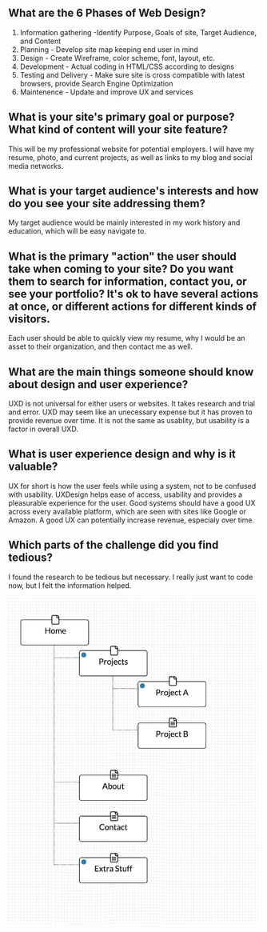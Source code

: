 ## What are the 6 Phases of Web Design?
1. Information gathering -Identify Purpose, Goals of site, Target Audience, and Content
2. Planning - Develop site map keeping end user in mind
3. Design - Create Wireframe, color scheme, font, layout, etc.
4. Development - Actual coding in HTML/CSS according to designs
5. Testing and Delivery - Make sure site is cross compatible with latest browsers, provide Search Engine Optimization
6. Maintenence - Update and improve UX and services

## What is your site's primary goal or purpose? What kind of content will your site feature?
This will be my professional website for potential employers. I will have my resume, photo, and current projects, as well as links to my blog and social media networks.
## What is your target audience's interests and how do you see your site addressing them?
My target audience would be mainly interested in my work history and education, which will be easy navigate to.
## What is the primary "action" the user should take when coming to your site? Do you want them to search for information, contact you, or see your portfolio? It's ok to have several actions at once, or different actions for different kinds of visitors.
Each user should be able to quickly view my resume, why I would be an asset to their organization, and then contact me as well.
## What are the main things someone should know about design and user experience?
UXD is not universal for either users or websites. It takes research and trial and error. UXD may seem like an unecessary expense but it has proven to provide revenue over time. It is not the same as usablity, but usability is a factor in overall UXD.
## What is user experience design and why is it valuable?
UX for short is how the user feels while using a system, not to be confused with usability. UXDesign helps ease of access, usability and provides a pleasurable experience for the user. Good systems should have a good UX across every available platform, which are seen with sites like Google or Amazon. A good UX can potentially increase revenue, especialy over time.
## Which parts of the challenge did you find tedious?
I found the research to be tedious but necessary. I really just want to code now, but I felt the information helped.

![Alt text](https://raw.githubusercontent.com/bmunroe91/phase-0/master/week-2/imgs/Site-Map.png "Site Map")